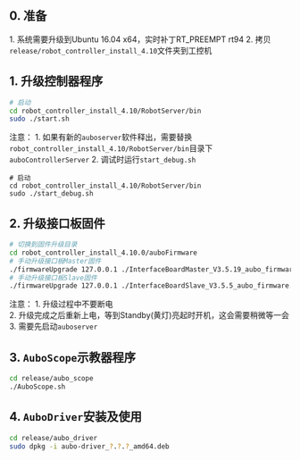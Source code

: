 ## 0\. 准备

1\. 系统需要升级到Ubuntu 16.04 x64，实时补丁RT_PREEMPT rt94
2\. 拷贝`release/robot_controller_install_4.10`文件夹到工控机

## 1\. 升级控制器程序

```bash
# 启动
cd robot_controller_install_4.10/RobotServer/bin
sudo ./start.sh
```

注意：
1\. 如果有新的`auboserver`软件释出，需要替换`robot_controller_install_4.10/RobotServer/bin`目录下`auboControllerServer`
2\. 调试时运行`start_debug.sh`

```
# 启动
cd robot_controller_install_4.10/RobotServer/bin
sudo ./start_debug.sh
```

## 2\. 升级接口板固件

```bash
# 切换到固件升级目录
cd robot_controller_install_4.10.0/auboFirmware
# 手动升级接口板Master固件
./firmwareUpgrade 127.0.0.1 ./InterfaceBoardMaster_V3.5.19_aubo_firmware.tar.gz
# 手动升级接口板Slave固件
./firmwareUpgrade 127.0.0.1 ./InterfaceBoardSlave_V3.5.5_aubo_firmware.tar.gz
```

注意：
1\. 升级过程中不要断电  
2\. 升级完成之后重新上电，等到Standby(黄灯)亮起时开机，这会需要稍微等一会
3\. 需要先启动`auboserver`

## 3\. `AuboScope`示教器程序

```bash
cd release/aubo_scope
./AuboScope.sh
```

## 4\. `AuboDriver`安装及使用

```bash
cd release/aubo_driver
sudo dpkg -i aubo-driver_?.?.?_amd64.deb
```

